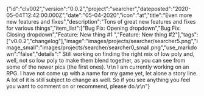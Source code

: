 {"id":"clv002","version":"0.0.2","project":"searcher","dateposted":"2020-05-04T12:42:00.000Z","date":"05-04-2020","icon":"at","title":"Even more new features and fixes","description":"Tons of great new features and fixes for various things","item_list":["Bug Fix: Opening dropdown","Bug Fix: Closing dropdown","Feature: New thing #1 ","Feature: New thing #2"],"tags":["v0.0.2","changelog"],"image":"images/projects/searcher/searcher5.png","image_small":"images/projects/searcher/searcher0_small.png","use_markdown":"false","details":"  Still working on finding the right mix of low poly and, well, not so low poly to make them blend together, as you can see from some of the newer pics (the first ones).  \r\n  I am currently working on an RPG. I have not come up with a name for my game yet, let alone a story line. A lot of it is still subject to change as well. So if you see anything you feel you want to comment on or recommend, please do.\r\n"}